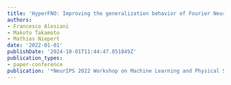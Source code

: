 ```yaml
---
title: 'HyperFNO: Improving the generalization behavior of Fourier Neural Operators'
authors:
- Francesco Alesiani
- Makoto Takamoto
- Mathias Niepert
date: '2022-01-01'
publishDate: '2024-10-01T11:44:47.851849Z'
publication_types:
- paper-conference
publication: '*NeurIPS 2022 Workshop on Machine Learning and Physical Sciences*'
---
```

